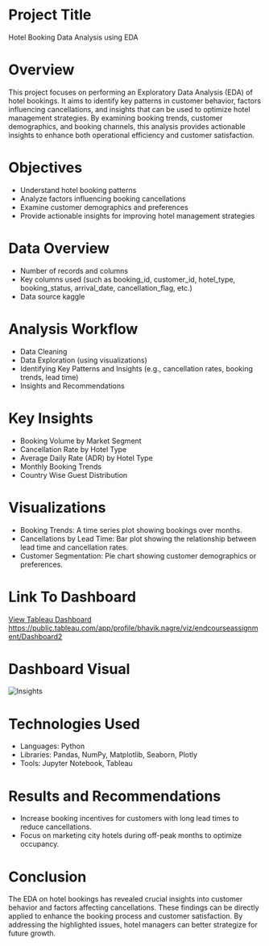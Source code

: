 # Project Title
Hotel Booking Data Analysis using EDA

# Overview
This project focuses on performing an Exploratory Data Analysis (EDA) of hotel bookings. It aims to identify key patterns in customer behavior, factors influencing cancellations, and insights that can be used to optimize hotel management strategies. By examining booking trends, customer demographics, and booking channels, this analysis provides actionable insights to enhance both operational efficiency and customer satisfaction.

# Objectives

- Understand hotel booking patterns
- Analyze factors influencing booking cancellations
- Examine customer demographics and preferences
- Provide actionable insights for improving hotel management strategies


# Data Overview

- Number of records and columns
- Key columns used (such as booking_id, customer_id, hotel_type, booking_status, arrival_date, cancellation_flag, etc.)
- Data source kaggle


# Analysis Workflow

- Data Cleaning
- Data Exploration (using visualizations)
- Identifying Key Patterns and Insights (e.g., cancellation rates, booking trends, lead time)
- Insights and Recommendations

# Key Insights

- Booking Volume by Market Segment
- Cancellation Rate by Hotel Type
- Average Daily Rate (ADR) by Hotel Type
- Monthly Booking Trends
- Country Wise Guest Distribution

#  Visualizations

- Booking Trends: A time series plot showing bookings over months.
- Cancellations by Lead Time: Bar plot showing the relationship between lead time and cancellation rates.
- Customer Segmentation: Pie chart showing customer demographics or preferences.


# Link To Dashboard

[View Tableau Dashboard](https://public.tableau.com/app/profile/bhavik.nagre/viz/endcourseassignment/Dashboard2)
https://public.tableau.com/app/profile/bhavik.nagre/viz/endcourseassignment/Dashboard2

# Dashboard Visual
![Insights](hootel_booking.png )



# Technologies Used 

- Languages: Python
- Libraries: Pandas, NumPy, Matplotlib, Seaborn, Plotly
- Tools: Jupyter Notebook, Tableau

#  Results and Recommendations

- Increase booking incentives for customers with long lead times to reduce cancellations.
- Focus on marketing city hotels during off-peak months to optimize occupancy.

# Conclusion 

The EDA on hotel bookings has revealed crucial insights into customer behavior and factors affecting cancellations. These findings can be directly applied to enhance the booking process and customer satisfaction. By addressing the highlighted issues, hotel managers can better strategize for future growth.


